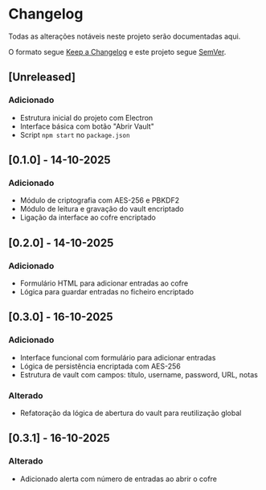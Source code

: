 # Changelog

Todas as alterações notáveis neste projeto serão documentadas aqui.

O formato segue [Keep a Changelog](https://keepachangelog.com/pt-BR/1.0.0/)
e este projeto segue [SemVer](https://semver.org/lang/pt-BR/).

## [Unreleased]

### Adicionado
- Estrutura inicial do projeto com Electron
- Interface básica com botão "Abrir Vault"
- Script `npm start` no `package.json`

## [0.1.0] - 14-10-2025

### Adicionado
- Módulo de criptografia com AES-256 e PBKDF2
- Módulo de leitura e gravação do vault encriptado
- Ligação da interface ao cofre encriptado

## [0.2.0] - 14-10-2025

### Adicionado
- Formulário HTML para adicionar entradas ao cofre
- Lógica para guardar entradas no ficheiro encriptado

## [0.3.0] - 16-10-2025

### Adicionado
- Interface funcional com formulário para adicionar entradas
- Lógica de persistência encriptada com AES-256
- Estrutura de vault com campos: título, username, password, URL, notas

### Alterado
- Refatoração da lógica de abertura do vault para reutilização global

## [0.3.1] - 16-10-2025

### Alterado
- Adicionado alerta com número de entradas ao abrir o cofre



